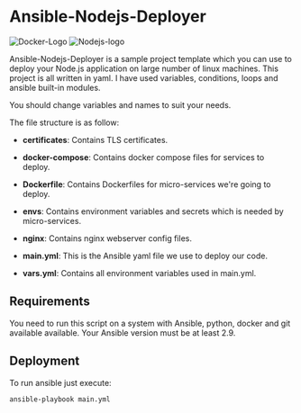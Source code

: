 # Ansible-Nodejs-Deployer

![Docker-Logo](https://d7umqicpi7263.cloudfront.net/img/product/542db327-b437-4851-8f65-f15d5c80b4ef/e19a9f66-7cd7-4114-a2f1-6d43b77310e2.png "Docker Logo")
![Nodejs-logo](https://logos-download.com/wp-content/uploads/2016/09/Node_logo_NodeJS.png "Nodejs Logo")

Ansible-Nodejs-Deployer is a sample project template which you can use to deploy your Node.js application on large number of linux machines.
This project is all written in yaml. I have used variables, conditions, loops and ansible built-in modules.

You should change variables and names to suit your needs.

The file structure is as follow:

- **certificates**: Contains TLS certificates.

- **docker-compose**: Contains docker compose files for services to deploy.

- **Dockerfile**: Contains Dockerfiles for micro-services we're going to deploy.

- **envs**:  Contains environment variables and secrets which is needed by micro-services.

- **nginx**: Contains nginx webserver config files.

- **main.yml**: This is the Ansible yaml file we use to deploy our code.

- **vars.yml**: Contains all environment variables used in main.yml.

## Requirements
You need to run this script on a system with Ansible, python, docker and git available available. Your Ansible version must be at least 2.9.

## Deployment
To run ansible just execute:
```bash
ansible-playbook main.yml
```
